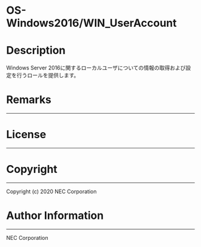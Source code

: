 OS-Windows2016/WIN_UserAccount
=======================================================
# Description
Windows Server 2016に関するローカルユーザについての情報の取得および設定を行うロールを提供します。

# Remarks
-------

# License
-------

# Copyright
---------
Copyright (c) 2020 NEC Corporation

# Author Information
------------------
NEC Corporation
